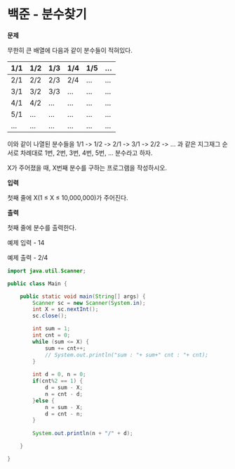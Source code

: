# 백준 - 분수찾기

**문제**

무한히 큰 배열에 다음과 같이 분수들이 적혀있다.

| 1/1  | 1/2  | 1/3  | 1/4  | 1/5  | …    |
| ---- | ---- | ---- | ---- | ---- | ---- |
| 2/1  | 2/2  | 2/3  | 2/4  | …    | …    |
| 3/1  | 3/2  | 3/3  | …    | …    | …    |
| 4/1  | 4/2  | …    | …    | …    | …    |
| 5/1  | …    | …    | …    | …    | …    |
| …    | …    | …    | …    | …    | …    |

이와 같이 나열된 분수들을 1/1 -> 1/2 -> 2/1 -> 3/1 -> 2/2 -> … 과 같은 지그재그 순서로 차례대로 1번, 2번, 3번, 4번, 5번, … 분수라고 하자.

X가 주어졌을 때, X번째 분수를 구하는 프로그램을 작성하시오.

**입력**

첫째 줄에 X(1 ≤ X ≤ 10,000,000)가 주어진다.

**출력**

첫째 줄에 분수를 출력한다.



예제 입력 - 14

예제 출력 - 2/4

```java
import java.util.Scanner;

public class Main {

	public static void main(String[] args) {
		Scanner sc = new Scanner(System.in);
		int X = sc.nextInt();
		sc.close();

		int sum = 1;
		int cnt = 0;
		while (sum <= X) {
			sum += cnt++;
			// System.out.println("sum : "+ sum+" cnt : "+ cnt);
		}
		
		int d = 0, n = 0;
		if(cnt%2 == 1) {
			d = sum - X;
			n = cnt - d;
		}else {
			n = sum - X;
			d = cnt - n;
		}
		
		System.out.println(n + "/" + d);

	}

}

```

